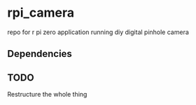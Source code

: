 # rpi_camera
repo for r pi zero application running diy digital pinhole camera

## Dependencies

## TODO
Restructure the whole thing
